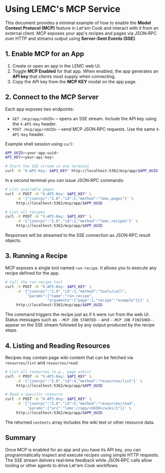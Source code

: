 # Using LEMC's MCP Service

This document provides a minimal example of how to enable the **Model Context Protocol (MCP)** feature in Let'em Cook and interact with it from an external client. MCP exposes your app's recipes and pages via JSON‑RPC over HTTP and streams output using **Server‑Sent Events (SSE)**.

## 1. Enable MCP for an App

1. Create or open an app in the LEMC web UI.
2. Toggle **MCP Enabled** for that app. When enabled, the app generates an **API key** that clients must supply when connecting.
3. Copy the API key from the **MCP KEY** modal on the app page.

## 2. Connect to the MCP Server

Each app exposes two endpoints:

* `GET /mcp/app/<UUID>` – opens an SSE stream. Include the API key using the `X-API-Key` header.
* `POST /mcp/app/<UUID>` – send MCP JSON‑RPC requests. Use the same `X-API-Key` header.

Example shell session using `curl`:

```bash
APP_UUID=<your-app-uuid>
API_KEY=<your-api-key>

# Start the SSE stream in one terminal
curl -H "X-API-Key: $API_KEY" http://localhost:5362/mcp/app/$APP_UUID
```

In a second terminal you can issue JSON‑RPC commands:

```bash
# List available pages
curl -X POST -H "X-API-Key: $API_KEY" \
     -d '{"jsonrpc":"2.0","id":1,"method":"lemc.pages"}' \
     http://localhost:5362/mcp/app/$APP_UUID

# List all recipes
curl -X POST -H "X-API-Key: $API_KEY" \
     -d '{"jsonrpc":"2.0","id":2,"method":"lemc.recipes"}' \
     http://localhost:5362/mcp/app/$APP_UUID
```

Responses will be streamed to the SSE connection as JSON‑RPC result objects.

## 3. Running a Recipe

MCP exposes a single tool named `run-recipe`. It allows you to execute any recipe defined for the app.

```bash
# Call the run-recipe tool
curl -X POST -H "X-API-Key: $API_KEY" \
     -d '{"jsonrpc":"2.0","id":3,"method":"tools/call",
          "params":{"name":"run-recipe",
                   "arguments":{"page":1,"recipe":"example"}}}' \
     http://localhost:5362/mcp/app/$APP_UUID
```

The command triggers the recipe just as if it were run from the web UI. Status messages such as `--MCP JOB STARTED--` and `--MCP JOB FINISHED--` appear on the SSE stream followed by any output produced by the recipe steps.

## 4. Listing and Reading Resources

Recipes may contain page wiki content that can be fetched via `resources/list` and `resources/read`:

```bash
# List all resources (e.g., page wikis)
curl -X POST -H "X-API-Key: $API_KEY" \
     -d '{"jsonrpc":"2.0","id":4,"method":"resources/list"}' \
     http://localhost:5362/mcp/app/$APP_UUID

# Read a specific resource
curl -X POST -H "X-API-Key: $API_KEY" \
     -d '{"jsonrpc":"2.0","id":5,"method":"resources/read",
          "params":{"uri":"lemc://app/<UUID>/wiki/1"}}' \
     http://localhost:5362/mcp/app/$APP_UUID
```

The returned `contents` array includes the wiki text or other resource data.

## Summary

Once MCP is enabled for an app and you have its API key, you can programmatically inspect and execute recipes using simple HTTP requests. The SSE stream delivers real‑time feedback while JSON‑RPC calls allow tooling or other agents to drive Let'em Cook workflows.
